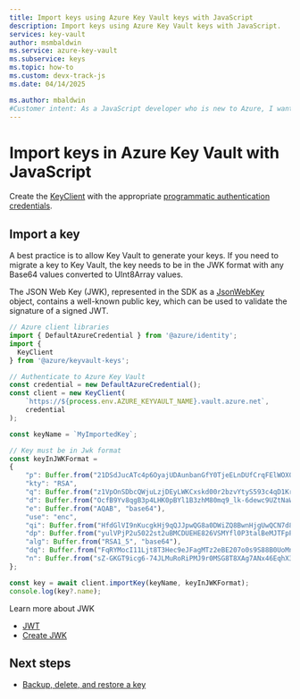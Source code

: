 ```yaml
---
title: Import keys using Azure Key Vault keys with JavaScript
description: Import keys using Azure Key Vault keys with JavaScript. 
services: key-vault
author: msmbaldwin
ms.service: azure-key-vault
ms.subservice: keys
ms.topic: how-to
ms.custom: devx-track-js
ms.date: 04/14/2025

ms.author: mbaldwin
#Customer intent: As a JavaScript developer who is new to Azure, I want to import a key to the Key Vault with the SDK.
---
```


# Import keys in Azure Key Vault with JavaScript

Create the [KeyClient](/javascript/api/@azure/keyvault-keys/keyclient) with the appropriate [programmatic authentication credentials](javascript-developer-guide-get-started.md#authorize-access-and-connect-to-key-vault).

## Import a key

A best practice is to allow Key Vault to generate your keys. If you need to migrate a key to Key Vault, the key needs to be in the JWK format with any Base64 values converted to UInt8Array values.

The JSON Web Key (JWK), represented in the SDK as a [JsonWebKey](/javascript/api/@azure/keyvault-keys/jsonwebkey) object, contains a well-known public key, which can be used to validate the signature of a signed JWT.

```javascript
// Azure client libraries
import { DefaultAzureCredential } from '@azure/identity';
import {
  KeyClient
} from '@azure/keyvault-keys';

// Authenticate to Azure Key Vault
const credential = new DefaultAzureCredential();
const client = new KeyClient(
    `https://${process.env.AZURE_KEYVAULT_NAME}.vault.azure.net`,
    credential
);

const keyName = `MyImportedKey`;

// Key must be in Jwk format
const keyInJWKFormat =
{
    "p": Buffer.from("21DSdJucATc4p6OyajUDAunbanGfY0TjeELnDUfCrqFElWOX0lSw4Hy52eJkkvahqk6sUrZUa82QhJn607RPQLLIU08OUhbgvLkvhLeQYT38Tzshoefn6IoQypOk0Gn0pQ00A-nVbb7kFLx8PgT-6QA46llOqF5FZ395NjzW3V8", "base64"),
    "kty": "RSA",
    "q": Buffer.from("z1VpOnSDbcQWjuLzjDEyLWKCxskd00r2bzvYtyS593c4qD1KrguiO-3HWLtMIz5vv3861892IT6XvLJYZLR5inoXfEIpKY-0DSLC5vXtbyvbJoHm72ONJpZRP-6iVHsyNrIm6ZjKi4xKip8fulGcwXwSHA4NgC5X9cwKcAmPxo0", "base64"),
    "d": Buffer.from("OcfB9Yv8qgB3p4LHK0pBYl1B3zhM80mq9_lk-6dewc9UZtNaWhc8j6H3IFFT2CdSFobywV87YUXcOpawEVcKCuXaXy5N2aO9qa-xz5yQYacV3T3DALgAyLPwW0AqN0l2neRPTmu38PqRl7_s1-7Y4XYmx8Cn1mELXNw_MURBRtA7DY-qLd_31OdxR37NUYfWmMWCC37DzMDXuoaWIOIPnZ0QUW2MTt4YXMOYD22dZWV5JFtrFPCb19E2FjlgT4oS4N0AUFldVq73fx8igXNAzq3dDSudg3q8eNWxsO9OCkw38rYgK2A5Fw4Km324JaPuZfuN8SlrMo5A_VXKRobp2Q", "base64"),
    "e": Buffer.from("AQAB", "base64"),
    "use": "enc",
    "qi": Buffer.from("HfdGlVI9nKucgkHj9qQJJpwQG8a0DWiZQ8BwnHjgUwQCN7d85Vzc7gr-bidpg3NRRo1yVeeS7NO0wFpYMVUCoeh8Q6UdhhFz_C8gzzWHETPeJ6vV-3oKMaVXweFU16hwCrUI-rOTuoYTkARnNr-ZNjsgTYMbLVtJOgO8wF402rI", "base64"),
    "dp": Buffer.from("yulVPjP2u5022st2uBMCDUEHE826VSMYfl0P3talBeMJTFpPznczCw_6998hhGORobuWbhRpuTAA5N5-Fj8-EDMZaxK6wjKOja2cjGM1vvKVrUydSmoAw8Jx1KuTkoxloAu-M1y2bgpuhcz5-nuuyS6-efxU7SwDdMWZBRh3B2s", "base64"),
    "alg": Buffer.from("RSA1_5", "base64"),
    "dq": Buffer.from("FqRYMocI11Ljt8T3Hec9eJFagMTz2eBE207o0s9S88B0UoMnBazFkc_cxkbmAK9P2tTVIz5Hw0enoHbFinHfGA1PRUWgYyaLXifeqwROYqaibykehCQWBRHDW7z-w0UU7b4026vQ6r5uYYcRGvLQsJyRCblLJiVpe7FFroiMx_0", "base64"),
    "n": Buffer.from("sZ-GKGT9icg6-74JLMuRoRiPMJ9r0MSG8T8XAg7ANx46EqhX3kzoUYqFrV2tSD4VqSVlgg8pyDm0bTZeT8t-ScCWsIz8snWAqNmIOSOOSURO33c0_1Pe0XQSGTL96oBv6E6kqdSVSuypcAqfTB2Ms8XukCl-taUGFkId918fV4cDvBWdekaf1DbmG3D05vjfqNG-ZXYnJlgRG4Soz5RrNEWkftcdWcj8Jg7kDCYKXCcYJbyaT13vdW7A10_gY6AgmZT0Y2DJeb8qyhMT_WPnXz8fURbE8U2-fLcKXD-RFUJcHOYftcKM9dF-8UUNI_64kegynTJNdjaLv89LsKBnUw", "base64"),
};

const key = await client.importKey(keyName, keyInJWKFormat);
console.log(key?.name);
```

Learn more about JWK

* [JWT](https://jwt.io/introduction/)
* [Create JWK](https://mkjwk.org/)


## Next steps

* [Backup, delete, and restore a key](javascript-developer-guide-backup-delete-restore-key.md)